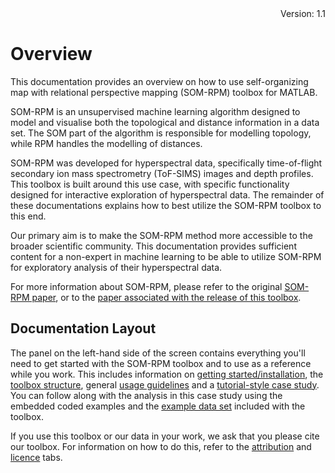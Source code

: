 <div style="text-align: right"> Version: 1.1 </div>

# Overview

This documentation provides an overview on how to use self-organizing map with relational perspective mapping 
(SOM-RPM) toolbox for MATLAB.

SOM-RPM is an unsupervised machine learning algorithm designed to model and visualise both the topological and 
distance information in a data set. The SOM part of the algorithm is responsible for modelling topology, while 
RPM handles the modelling of distances. 

SOM-RPM was developed for hyperspectral data, specifically time-of-flight secondary ion mass spectrometry (ToF-SIMS)
images and depth profiles. This toolbox is built around this use case, with specific functionality designed for 
interactive exploration of hyperspectral data. The remainder of these documentations explains how to best utilize 
the SOM-RPM toolbox to this end. 

Our primary aim is to make the SOM-RPM method more accessible to the broader scientific community. 
This documentation provides sufficient content for a non-expert in machine learning to be able to utilize 
SOM-RPM for exploratory analysis of their hyperspectral data. 

For more information about SOM-RPM, please refer to the original 
[SOM-RPM paper](https://doi.org/10.1021/acs.analchem.0c00986), or to the [paper associated
with the release of this toolbox](DUMMY_LINK).

## Documentation Layout

The panel on the left-hand side of the screen contains everything you'll need to get started with the 
SOM-RPM toolbox and to use as a reference while you work. This includes information on 
[getting started/installation](getting_started.md), the [toolbox structure](toolbox_structure.md), 
general [usage guidelines](usage_guidelines.md) and a [tutorial-style case study](case_study.md). 
You can follow along with the analysis in this case study using the embedded coded examples and the 
[example data set](https://doi.org/10.26181/25648905.v1) included with the toolbox. 

If you use this toolbox or our data in your work, we ask that you please cite our toolbox. For information on how to do this, refer to the [attribution](attribution.md) and 
[licence](licence.md) tabs.

